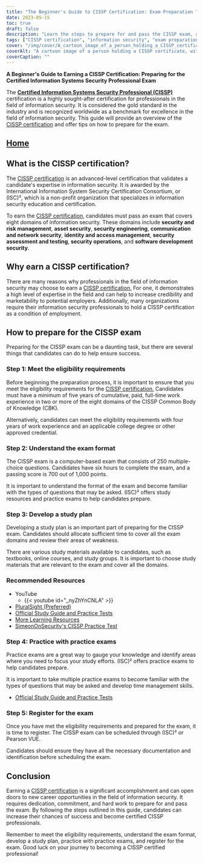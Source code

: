 ```yaml
---
title: "The Beginner's Guide to CISSP Certification: Exam Preparation Tips"
date: 2023-05-15
toc: true
draft: false
description: "Learn the steps to prepare for and pass the CISSP exam, a prestigious certification for information security professionals."
tags: ["CISSP certification", "information security", "exam preparation", "study plan", "practice exams", "cybersecurity", "professional development", "certification exam", "ISC2", "career opportunities", "security architecture", "network security", "access control", "risk management", "encryption", "security operations", "physical security", "business continuity", "disaster recovery", "compliance", "CISSP exam tips", "CISSP study materials", "CISSP eligibility", "CISSP exam format", "CISSP practice exams", "CISSP registration", "information security certification", "security professional certification", "security management", "security assessment", "software security"]
cover: "/img/cover/A_cartoon_image_of_a_person_holding_a_CISSP_certificate.png"
coverAlt: "A cartoon image of a person holding a CISSP certificate, with a thought bubble showing different information security topics like security architecture, access control, encryption, and network security."
coverCaption: ""
---
```


**A Beginner's Guide to Earning a CISSP Certification: Preparing for the Certified Information Systems Security Professional Exam**

The [**Certified Information Systems Security Professional (CISSP)**](https://www.isc2.org/Certifications/CISSP) certification is a highly sought-after certification for professionals in the field of information security. It is considered the gold standard in the industry and is recognized worldwide as a benchmark for excellence in the field of information security. This guide will provide an overview of the [CISSP certification](https://www.isc2.org/Certifications/CISSP) and offer tips on how to prepare for the exam.

## [Home](/cyber-security-career-playbook-start/)

## What is the CISSP certification?

The [CISSP certification](https://www.isc2.org/Certifications/CISSP) is an advanced-level certification that validates a candidate's expertise in information security. It is awarded by the International Information System Security Certification Consortium, or (ISC)², which is a non-profit organization that specializes in information security education and certification.

To earn the [CISSP certification](https://www.isc2.org/Certifications/CISSP), candidates must pass an exam that covers eight domains of information security. These domains include **security and risk management**, **asset security**, **security engineering**, **communication and network security**, **identity and access management**, **security assessment and testing**, **security operations**, and **software development security**.

## Why earn a CISSP certification?

There are many reasons why professionals in the field of information security may choose to earn a [CISSP certification.](https://www.isc2.org/Certifications/CISSP) For one, it demonstrates a high level of expertise in the field and can help to increase credibility and marketability to potential employers. Additionally, many organizations require their information security professionals to hold a CISSP certification as a condition of employment.

## How to prepare for the CISSP exam

Preparing for the CISSP exam can be a daunting task, but there are several things that candidates can do to help ensure success.

### Step 1: Meet the eligibility requirements

Before beginning the preparation process, it is important to ensure that you meet the eligibility requirements for the [CISSP certification.](https://www.isc2.org/Certifications/CISSP) Candidates must have a minimum of five years of cumulative, paid, full-time work experience in two or more of the eight domains of the CISSP Common Body of Knowledge (CBK).

Alternatively, candidates can meet the eligibility requirements with four years of work experience and an applicable college degree or other approved credential.

### Step 2: Understand the exam format

The CISSP exam is a computer-based exam that consists of 250 multiple-choice questions. Candidates have six hours to complete the exam, and a passing score is 700 out of 1,000 points.

It is important to understand the format of the exam and become familiar with the types of questions that may be asked. (ISC)² offers study resources and practice exams to help candidates prepare.

### Step 3: Develop a study plan

Developing a study plan is an important part of preparing for the CISSP exam. Candidates should allocate sufficient time to cover all the exam domains and review their areas of weakness.

There are various study materials available to candidates, such as textbooks, online courses, and study groups. It is important to choose study materials that are relevant to the exam and cover all the domains.

### Recommended Resources
- YouTube
  - {{< youtube id="_nyZhYnCNLA" >}}
- [PluralSight (Preferred)](https://www.pluralsight.com/)
- [Official Study Guide and Practice Tests](https://amzn.to/3LAu3Ly)
- [More Learning Resources](https://simeononsecurity.com/recommendations/learning_resources)
- [SimeonOnSecurity's CISSP Practice Test](https://simeononsecurity.com/cissp-practice-test)

### Step 4: Practice with practice exams

Practice exams are a great way to gauge your knowledge and identify areas where you need to focus your study efforts. (ISC)² offers practice exams to help candidates prepare.

It is important to take multiple practice exams to become familiar with the types of questions that may be asked and develop time management skills.

- [Official Study Guide and Practice Tests](https://amzn.to/3LAu3Ly)

### Step 5: Register for the exam

Once you have met the eligibility requirements and prepared for the exam, it is time to register. The CISSP exam can be scheduled through (ISC)² or Pearson VUE.

Candidates should ensure they have all the necessary documentation and identification before scheduling the exam.
## Conclusion

Earning a [CISSP certification](https://www.isc2.org/Certifications/CISSP) is a significant accomplishment and can open doors to new career opportunities in the field of information security. It requires dedication, commitment, and hard work to prepare for and pass the exam. By following the steps outlined in this guide, candidates can increase their chances of success and become certified CISSP professionals.

Remember to meet the eligibility requirements, understand the exam format, develop a study plan, practice with practice exams, and register for the exam. Good luck on your journey to becoming a CISSP certified professional!

